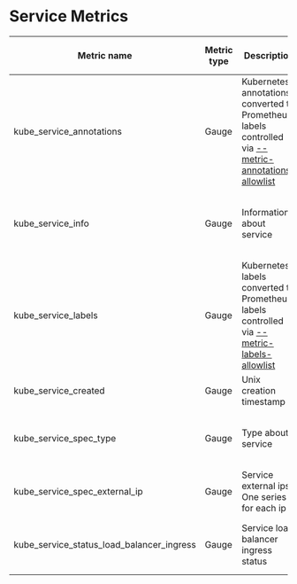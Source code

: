 # Service Metrics

| Metric name                               | Metric type | Description                                                                                                               | Unit (where applicable) | Labels/tags                                                                                                                                                                                                                                                       | Status       |
| ----------------------------------------- | ----------- | ------------------------------------------------------------------------------------------------------------------------- | ----------------------- | ----------------------------------------------------------------------------------------------------------------------------------------------------------------------------------------------------------------------------------------------------------------- | ------------ |
| kube_service_annotations                  | Gauge       | Kubernetes annotations converted to Prometheus labels controlled via [--metric-annotations-allowlist](./cli-arguments.md) |                         | `service`=&lt;service-name&gt; <br> `namespace`=&lt;service-namespace&gt; <br> `uid`=&lt;service-uid&gt; <br> `annotation_SERVICE_ANNOTATION`=&lt;SERVICE_ANNOTATION&gt;                                                                                          | EXPERIMENTAL |
| kube_service_info                         | Gauge       | Information about service                                                                                                 |                         | `service`=&lt;service-name&gt; <br> `namespace`=&lt;service-namespace&gt; <br> `uid`=&lt;service-uid&gt; <br> `cluster_ip`=&lt;service cluster ip&gt; <br> `external_name`=&lt;service external name&gt; <br> `load_balancer_ip`=&lt;service load balancer ip&gt; | STABLE       |
| kube_service_labels                       | Gauge       | Kubernetes labels converted to Prometheus labels controlled via [--metric-labels-allowlist](./cli-arguments.md)           |                         | `service`=&lt;service-name&gt; <br> `namespace`=&lt;service-namespace&gt; <br> `uid`=&lt;service-uid&gt; <br> `label_SERVICE_LABEL`=&lt;SERVICE_LABEL&gt;                                                                                                         | STABLE       |
| kube_service_created                      | Gauge       | Unix creation timestamp                                                                                                   | seconds                 | `service`=&lt;service-name&gt; <br> `namespace`=&lt;service-namespace&gt; <br> `uid`=&lt;service-uid&gt;                                                                                                                                                          | STABLE       |
| kube_service_spec_type                    | Gauge       | Type about service                                                                                                        |                         | `service`=&lt;service-name&gt; <br> `namespace`=&lt;service-namespace&gt; <br> `uid`=&lt;service-uid&gt; <br> `type`=&lt;ClusterIP\|NodePort\|LoadBalancer\|ExternalName&gt;                                                                                      | STABLE       |
| kube_service_spec_external_ip             | Gauge       | Service external ips. One series for each ip                                                                              |                         | `service`=&lt;service-name&gt; <br> `namespace`=&lt;service-namespace&gt; <br> `uid`=&lt;service-uid&gt; <br> `external_ip`=&lt;external-ip&gt;                                                                                                                   | STABLE       |
| kube_service_status_load_balancer_ingress | Gauge       | Service load balancer ingress status                                                                                      |                         | `service`=&lt;service-name&gt; <br> `namespace`=&lt;service-namespace&gt; <br> `uid`=&lt;service-uid&gt; <br> `ip`=&lt;load-balancer-ingress-ip&gt; <br> `hostname`=&lt;load-balancer-ingress-hostname&gt;                                                        | STABLE       |
